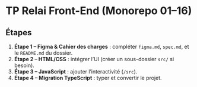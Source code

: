 # TP Relai Front-End (Monorepo 01–16)

## Étapes
1. **Étape 1 – Figma & Cahier des charges** : compléter `figma.md`, `spec.md`, et le `README.md` du dossier.
2. **Étape 2 – HTML/CSS** : intégrer l’UI (créer un sous-dossier `src/` si besoin).
3. **Étape 3 – JavaScript** : ajouter l’interactivité (`/src`).
4. **Étape 4 – Migration TypeScript** : typer et convertir le projet.
